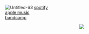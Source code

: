 ![Untitled-63](https://github.com/stevedave4lyfe/stevedave4lyfe.github.io/assets/146142867/3d494d80-652a-44da-884c-905384e88d9a)
[spotify](https://open.spotify.com/artist/1nqSO9rSzslDUzkdmts45p)\
[apple music](https://music.apple.com/ca/artist/stevedave/1449380033)\
[bandcamp](https://stevedave.bandcamp.com/)
<p></p>
<p></p>
<p></p>
<p></p>
<p align="center">
  <img src="https://github.com/stevedave4lyfe/stevedave4lyfe.github.io/assets/146142867/ae09f093-61c6-41e8-8910-7027c1bc227f"/>
</p>


<a href="path/to/image.jpg" alt="Image description" target="_blank" style="display: inline-block; width: 50px; height; 50px; background-image: url('path/to/image.jpg');"></a>
